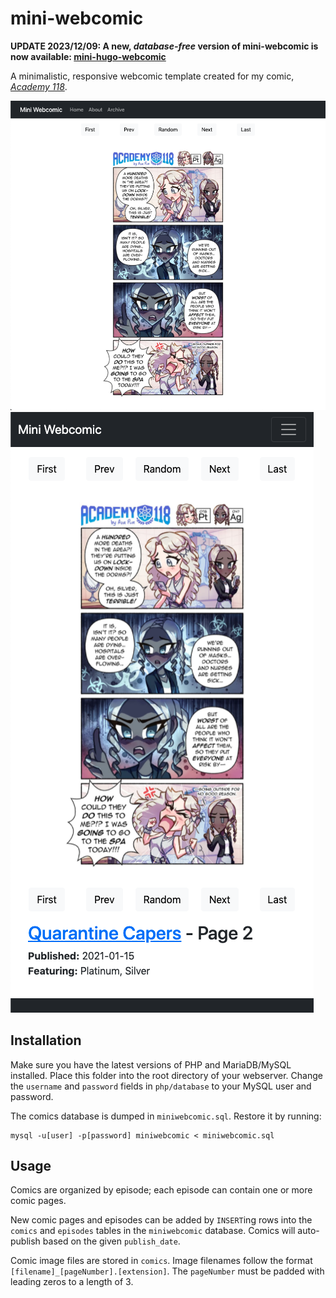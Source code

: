 # mini-webcomic

**UPDATE 2023/12/09: A new, _database-free_ version of mini-webcomic is now available: [mini-hugo-webcomic](https://github.com/AvaLovelace1/mini-hugo-webcomic)**

A minimalistic, responsive webcomic template created for my comic, *[Academy 118](https://academy118.com)*.

![Desktop screenshot](screenshot-desktop.png "Desktop screenshot") ![Desktop screenshot](screenshot-mobile.png "Mobile screenshot")

## Installation
Make sure you have the latest versions of PHP and MariaDB/MySQL installed. Place this folder into the root directory of your webserver. Change the `username` and `password` fields in `php/database` to your MySQL user and password.

The comics database is dumped in `miniwebcomic.sql`. Restore it by running:
```
mysql -u[user] -p[password] miniwebcomic < miniwebcomic.sql
```

## Usage

Comics are organized by episode; each episode can contain one or more comic pages.

New comic pages and episodes can be added by `INSERT`ing rows into the `comics` and `episodes` tables in the `miniwebcomic` database. Comics will auto-publish based on the given `publish_date`.

Comic image files are stored in `comics`. Image filenames follow the format `[filename]_[pageNumber].[extension]`. The `pageNumber` must be padded with leading zeros to a length of 3.
